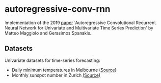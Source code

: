 # autoregressive-conv-rnn

Implementation of the 2019 [paper](https://arxiv.org/abs/1903.02540) 'Autoregressive Convolutional Recurrent Neural Network for Univariate and Multivariate Time Series Prediction' by Matteo Maggiolo and Gerasimos Spanakis.


## Datasets 
Univariate datasets for time-series forecasting:  
  * Daily minimum temperatures in Melbourne [(Source)](https://www.kaggle.com/paulbrabban/daily-minimum-temperatures-in-melbourne)  
  * Monthly sunspot number in Zurich [(Source)](https://github.com/PacktPublishing/Practical-Time-Series-Analysis/blob/master/Data%20Files/monthly-sunspot-number-zurich-17.csv)  


